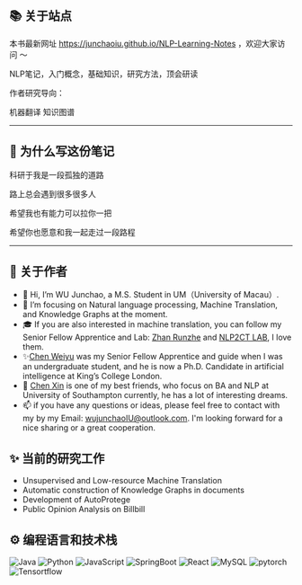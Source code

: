 ## 📚 关于站点
本书最新网址 https://junchaoiu.github.io/NLP-Learning-Notes ，欢迎大家访问 ～

NLP笔记，入门概念，基础知识，研究方法，顶会研读

作者研究导向：

机器翻译
知识图谱

-----
## 🌈 为什么写这份笔记

科研于我是一段孤独的道路

路上总会遇到很多很多人

希望我也有能力可以拉你一把

希望你也愿意和我一起走过一段路程

----
## 🌸 关于作者
- 👋 Hi, I’m WU Junchao, a M.S. Student in UM（University of Macau）.
- 👀 I’m focusing on Natural language processing, Machine Translation, and Knowledge Graphs at the moment.
- 🎓 If you are also interested in machine translation, you can follow my Senior Fellow Apprentice and Lab: [Zhan Runzhe](https://github.com/Ririkoo) and [NLP2CT LAB](https://github.com/NLP2CT), I love them.
- ✨[Chen Weiyu](https://github.com/weiyuchens) was my Senior Fellow Apprentice and guide when I was an undergraduate student, and he is now a Ph.D. Candidate in artificial intelligence at King’s College London.
- 🌈 [Chen Xin](https://github.com/Chen-X666) is one of my best friends, who focus on BA and NLP at University of Southampton currently, he has a lot of interesting dreams.
- 📫 if you have any questions or ideas, please feel free to contact with my by my Email: wujunchaoIU@outlook.com. I'm looking forward for a nice sharing or a great cooperation.

## ✨ 当前的研究工作
- Unsupervised and Low-resource Machine Translation
- Automatic construction of Knowledge Graphs in documents
- Development of AutoProtege
- Public Opinion Analysis on Billbill

## ⚙ 编程语言和技术栈
![Java](https://img.shields.io/badge/-Java-192133?style=flat-square&logo=ava&logoColor=white)
![Python](https://img.shields.io/badge/-Python-192133?style=flat-square&logo=python&logoColor=white)
![JavaScript](https://img.shields.io/badge/-JavaScript-192133?style=flat-square&logo=javaScript&logoColor=white)
![SpringBoot](https://img.shields.io/badge/-SpringBoot-192133?style=flat-square&logo=spring&logoColor=white)
![React](https://img.shields.io/badge/-React-192133?style=flat-square&logo=react&logoColor=white)
![MySQL](https://img.shields.io/badge/-MySQL-192133?style=flat-square&logo=mysql&logoColor=white)
![pytorch](https://img.shields.io/badge/-pytorch-192133?style=flat-square&logo=pytorch&logoColor=white)
![Tensortflow](https://img.shields.io/badge/-Tensortflow-192133?style=flat-square&logo=figma&logoColor=white)